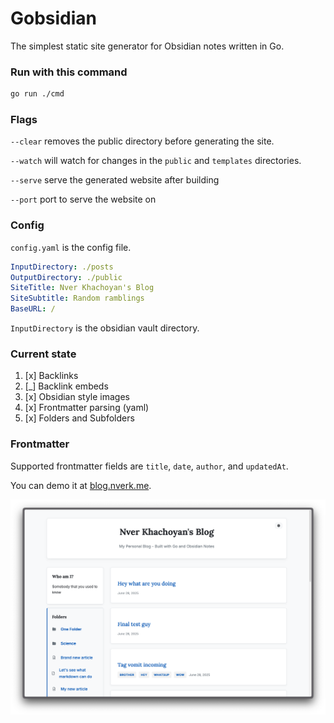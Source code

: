 # Gobsidian

The simplest static site generator for Obsidian notes written in Go.

### Run with this command

```bash
go run ./cmd
```

### Flags

`--clear` removes the public directory before generating the site.

`--watch` will watch for changes in the `public` and `templates` directories.

`--serve` serve the generated website after building

`--port` port to serve the website on

### Config

`config.yaml` is the config file.

```yaml
InputDirectory: ./posts
OutputDirectory: ./public
SiteTitle: Nver Khachoyan's Blog
SiteSubtitle: Random ramblings
BaseURL: /
```

`InputDirectory` is the obsidian vault directory.

### Current state

1. [x] Backlinks
2. [_] Backlink embeds
3. [x] Obsidian style images
4. [x] Frontmatter parsing (yaml)
5. [x] Folders and Subfolders

### Frontmatter

Supported frontmatter fields are `title`, `date`, `author`, and `updatedAt`.

You can demo it at [blog.nverk.me](https://blog.nverk.me/).

![demo](demo.png)
